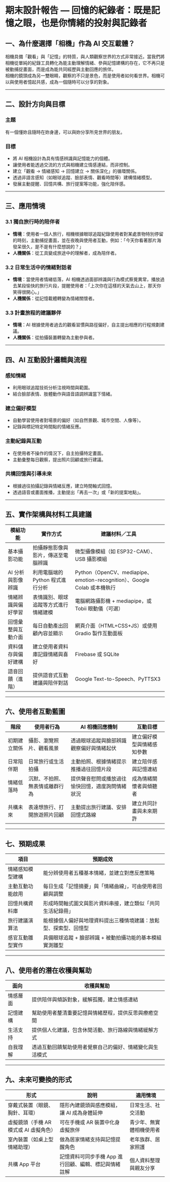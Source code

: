 # 期末設計報告 — 回憶的紀錄者：既是記憶之眼，也是你情緒的投射與記錄者

## 一、為什麼選擇「相機」作為 AI 交互載體？

相機具備「觀看」與「記憶」的特質，與人類觀察世界的方式非常接近。當我們將相機從單純的紀錄工具轉化為能主動理解情緒、參與記憶建構的存在，它不再只是被動捕捉畫面，而是成為能共同經歷與主動回應的旅伴。  
相機的鏡頭成為另一雙眼睛，觀察的不只是景色，而是使用者如何看世界。相機可以與使用者憶起共感，成為一個隨時可以分享的對象。

---

## 二、設計方向與目標

### 主題  
有一個懂妳且隨時在妳身邊，可以與妳分享所見世界的朋友。

### 目標  
- 將 AI 相機設計為具有情感辨識與記憶能力的個體。  
- 讓使用者能透過交流的方式與相機建立情感連結，而非控制。  
- 建立「觀看 → 情緒感知 → 回憶建立 → 關係深化」的循環關係。  
- 透過非語言感知（如眼球追蹤、臉部表情、觀看時間等）建構情緒模型。  
- 發展主動提醒、回憶共構、旅行提案等功能，強化陪伴感。

---

## 三、應用情境

### 3.1 獨自旅行時的陪伴者  
- **情境**：使用者一個人旅行，相機根據眼球追蹤紀錄使用者對某處景物特別停留的時刻，主動捕捉畫面，並在夜晚與使用者互動，例如：「今天你看著那片海發呆很久，是不是有什麼想說的？」  
- **人機關係**：從工具變成旅途中的理解者，成為陪伴者。

### 3.2 日常生活中的情緒對話者  
- **情境**：當使用者情緒低落，AI 相機透過面部辨識與行為模式察覺異常，播放過去某段愉快的旅行片段，提醒使用者：「上次你在這樣的天氣去山上，那天你笑得很開心。」  
- **人機關係**：從記憶載體轉變為情緒關懷者。

### 3.3 計畫旅程的建議夥伴  
- **情境**：AI 根據使用者過去的觀看習慣與路徑偏好，自主提出相應的行程規劃建議。  
- **人機關係**：從拍攝裝置轉變為主動參與者。

---

## 四、AI 互動設計邏輯與流程

### 感知情緒  
- 利用眼球追蹤技術分析注視時間與範圍。  
- 結合臉部表情、肢體動作與語音語調辨識當下情緒。

### 建立偏好模型  
- 自動學習使用者對場景的偏好（如自然景觀、城市空間、人像等）。  
- 記錄與標記特定時間點的情緒反應。

### 主動紀錄與互動  
- 在使用者不操作的情況下，自主拍攝特定畫面。  
- 主動彙整每日觀察，提出照片回顧或旅行建議。

### 共構回憶與引導未來  
- 根據過往拍攝記錄與情緒反應，建立時間軸式回憶。  
- 透過語音或畫面推播，主動提出「再去一次」或「新的提案地點」。

---

## 五、實作架構與材料工具建議

| 模組功能 | 實作方式 | 建議材料／工具 |
|----------|----------|----------------|
| 基本攝影功能 | 拍攝靜態影像與影片，傳送至電腦辨識 | 微型攝像模組（如 ESP32-CAM）、USB 攝影模組 |
| AI 分析與影像辨識 | 利用電腦端的 Python 程式進行分析 | Python（OpenCV、mediapipe、emotion-recognition）、Google Colab 或本機執行 |
| 情緒辨識與偏好學習 | 表情識別、眼球追蹤等方式進行情緒建模 | 電腦網路攝影機 + mediapipe，或 Tobii 眼動儀（可選） |
| 回憶彙整與互動介面 | 每日自動產出回顧內容並顯示 | 網頁介面（HTML+CSS+JS）或使用 Gradio 製作互動面板 |
| 資料儲存與偏好建構 | 建立使用者資料庫記錄情緒與喜好 | Firebase 或 SQLite |
| 語音回饋（進階） | 提供語音式互動建議與陪伴對話 | Google Text-to-Speech、PyTTSX3 |

---

## 六、使用者互動藍圖

| 階段 | 使用者行為 | AI 相機回應機制 | 互動目標 |
|------|--------------|------------------|----------|
| 初期建立關係 | 攝影、瀏覽照片、觀看風景 | 透過眼球追蹤與臉部辨識觀察偏好與情緒起伏 | 建立偏好模型與情緒感知參數 |
| 日常陪伴期 | 日常旅行或生活拍攝 | 主動拍照、根據情緒提示推播過往回憶片段 | 建立陪伴感與記憶連結 |
| 情緒低落時 | 沉默、不拍照、無表情或離群行為 | 提供聲音慰問或播放過往愉快回憶，適度詢問情緒狀況 | 成為情緒關懷者與傾聽者 |
| 共構未來 | 表達想旅行、打開旅遊照片回顧 | 主動提出旅行建議、安排回憶式路線 | 建立共同計畫與未來期許 |

---

## 七、預期成果

| 項目 | 預期成效 |
|------|-----------|
| 情緒感知模型建構 | 能分辨使用者五種基本情緒，並建立對應反應策略 |
| 主動互動功能啟用 | 每日生成「記憶摘要」與「情緒曲線」，可由使用者回顧與調整 |
| 回憶共構資料庫 | 形成時間軸式圖文與影片資料串接，建立類似「共同生活紀錄冊」 |
| 旅行建議演算法 | 能根據個人偏好與地理資料提出三種情境建議：放鬆型、探索型、回憶型 |
| 感官互動雛型實作 | 具備眼球追蹤 + 臉部辨識 + 被動拍攝功能的基本模組實測雛型 |

---

## 八、使用者的潛在收穫與幫助

| 面向 | 收穫與幫助 |
|------|--------------|
| 情感層面 | 提供陪伴與傾訴對象，緩解孤獨，建立情感連結 |
| 記憶建構 | 幫助使用者釐清重要記憶與情緒歷程，提供反思與療癒空間 |
| 生活支持 | 提供個人化建議，包含休閒活動、旅行路線與情緒緩解方式 |
| 自我理解 | 透過互動回饋幫助使用者覺察自己的偏好、情緒變化與生活模式 |

---

## 九、未來可變換的形式

| 形式 | 說明 | 適用情境 |
|------|------|-----------|
| 穿戴式裝置（眼鏡、胸針、耳環） | 隱形內建鏡頭與感應模組，讓 AI 成為身體延伸 | 日常生活、社交活動 |
| 虛擬鏡頭（手機 AR 模式或 AI 虛擬角色） | 可在手機或 AR 裝置中化身虛擬旅伴 | 青少年、無實體相機使用者 |
| 室內裝置（如桌上型情緒助理） | 做為居家情緒支持與記憶提醒角色 | 老年族群、居家照護 |
| 共構 App 平台 | 記憶資料可同步手機 App 進行回顧、編輯、標記與情緒註解 | 個人資料整理與親友分享 |
